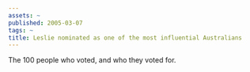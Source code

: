 ```yaml
---
assets: ~
published: 2005-03-07
tags: ~
title: Leslie nominated as one of the most influential Australians
---
```

The 100 people who voted, and who they voted for.